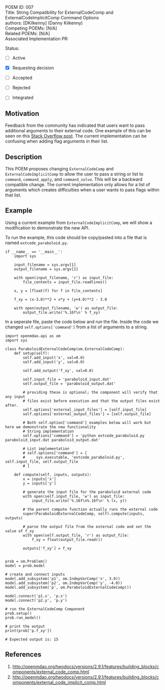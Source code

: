 POEM ID:  007  
Title:   String Compatibility for ExternalCodeComp and ExternalCodeImplicitComp Command Options  
authors: [DKilkenny] (Danny Kilkenny)    
Competing POEMs: [N/A]  
Related POEMs: [N/A]  
Associated Implementation PR:    

Status:

- [ ] Active
- [x] Requesting decision
- [ ] Accepted
- [ ] Rejected
- [ ] Integrated


Motivation
----------

Feedback from the community has indicated that users want to pass additional arguments to their external code. One example of this can be seen on this [Stack Overflow post](https://stackoverflow.com/questions/59187224/running-matlab-scripts-as-externalcode-component). The current implementation can be confusing when adding flag arguments in their list.


Description
-----------

This POEM proposes changing `ExternalCodeComp` and `ExternalCodeImplicitComp` to allow the user to pass a string or list to `command`, `command_apply`, and `command_solve`. This will be a backward compatible change. The current implementation only allows for a list of arguments which creates difficulties when a user wants to pass flags within that list.

Example
-------

Using a current example from `ExternalCodeImplicitComp`, we will show a modification to demonstrate the new API.

To run the example, this code should be copy/pasted into a file that is named `extcode_paraboloid.py`.
```
if __name__ == '__main__':
    import sys

    input_filename = sys.argv[1]
    output_filename = sys.argv[2]

    with open(input_filename, 'r') as input_file:
        file_contents = input_file.readlines()

    x, y = [float(f) for f in file_contents]

    f_xy = (x-3.0)**2 + x*y + (y+4.0)**2 - 3.0

    with open(output_filename, 'w') as output_file:
        output_file.write('%.16f\n' % f_xy)
```

In a seperate file, paste the code below and run the file. Inside the code we changed `self.options['command']` from a list of arguments to a string.
```
import openmdao.api as om
import sys

class ParaboloidExternalCodeComp(om.ExternalCodeComp):
    def setup(self):
        self.add_input('x', val=0.0)
        self.add_input('y', val=0.0)

        self.add_output('f_xy', val=0.0)

        self.input_file = 'paraboloid_input.dat'
        self.output_file = 'paraboloid_output.dat'

        # providing these is optional; the component will verify that any input
        # files exist before execution and that the output files exist after.
        self.options['external_input_files'] = [self.input_file]
        self.options['external_output_files'] = [self.output_file]

        # Both self.option['command'] examples below will work but here we demonstrate the new functionality
        # String implementation
        self.options['command'] = 'python extcode_paraboloid.py paraboloid_input.dat paraboloid_output.dat'

        # List implementation
        # self.options['command'] = [
        #     sys.executable, 'extcode_paraboloid.py', self.input_file, self.output_file
        # ]

    def compute(self, inputs, outputs):
        x = inputs['x']
        y = inputs['y']

        # generate the input file for the paraboloid external code
        with open(self.input_file, 'w') as input_file:
            input_file.write('%.16f\n%.16f\n' % (x, y))

        # the parent compute function actually runs the external code
        super(ParaboloidExternalCodeComp, self).compute(inputs, outputs)

        # parse the output file from the external code and set the value of f_xy
        with open(self.output_file, 'r') as output_file:
            f_xy = float(output_file.read())

        outputs['f_xy'] = f_xy


prob = om.Problem()
model = prob.model

# create and connect inputs
model.add_subsystem('p1', om.IndepVarComp('x', 3.0))
model.add_subsystem('p2', om.IndepVarComp('y', -4.0))
model.add_subsystem('p', om.ParaboloidExternalCodeComp())

model.connect('p1.x', 'p.x')
model.connect('p2.y', 'p.y')

# run the ExternalCodeComp Component
prob.setup()
prob.run_model()

# print the output
print(prob['p.f_xy'])

# Expected output is: 15
```

References
---------

1. http://openmdao.org/twodocs/versions/2.9.1/features/building_blocks/components/external_code_comp.html
2. http://openmdao.org/twodocs/versions/2.9.1/features/building_blocks/components/external_code_implicit_comp.html
